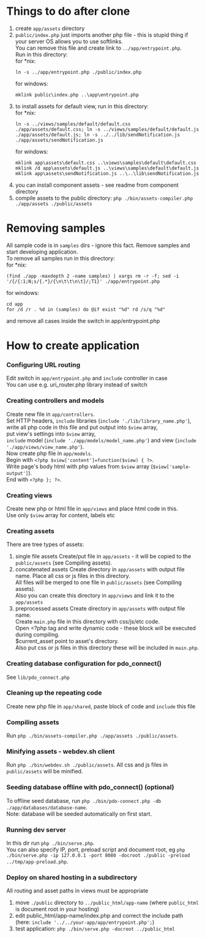 # Things to do after clone
1) create `app/assets` directory
2) `public/index.php` just imports another php file - this is stupid thing if your server OS allows you to use softlinks.  
	You can remove this file and create link to `../app/entrypoint.php`.  
	Run in this directory:  
	for *nix:
	```
	ln -s ../app/entrypoint.php ./public/index.php
	```
	for windows:
	```
	mklink public\index.php ..\app\entrypoint.php
	```
3) to install assets for default view, run in this directory:  
	for *nix:
	```
	ln -s ../views/samples/default/default.css ./app/assets/default.css; ln -s ../views/samples/default/default.js ./app/assets/default.js; ln -s ../../lib/sendNotification.js ./app/assets/sendNotification.js
	```
	for windows:
	```
	mklink app\assets\default.css ..\views\samples\default\default.css
	mklink /d app\assets\default.js ..\views\samples\default\default.js
	mklink app\assets\sendNotification.js ..\..\lib\sendNotification.js 
	```
4) you can install component assets - see readme from component directory
5) compile assets to the public directory: `php ./bin/assets-compiler.php ./app/assets ./public/assets`

# Removing samples
All sample code is in `samples` dirs - ignore this fact. Remove samples and start developing application.  
To remove all samples run in this directory:  
for *nix:
```
(find ./app -maxdepth 2 -name samples) | xargs rm -r -f; sed -i '/{/{:1;N;s/{.*}/{\n\t\t\n\t}/;T1}' ./app/entrypoint.php
```
for windows:
```
cd app
for /d /r . %d in (samples) do @if exist "%d" rd /s/q "%d"
```
and remove all cases inside the switch in app/entrypoint.php

# How to create application

### Configuring URL routing
Edit switch in `app/entrypoint.php` and `include` controller in case  
You can use e.g. uri_router.php library instead of switch

### Creating controllers and models
Create new file in `app/controllers`.  
Set HTTP headers, `include` libraries (`include './lib/library_name.php'`),  
write all php code in this file and put output into `$view` array,  
put view's settings into `$view` array,  
`include` model (`include './app/models/model_name.php'`) and view (`include './app/views/view_name.php'`).  
Now create php file in `app/models`.  
Begin with `<?php $view['content']=function($view) { ?>`.  
Write page's body html with php values from `$view` array (`$view['sample-output']`).   
End with `<?php }; ?>`.

### Creating views
Create new php or html file in `app/views` and place html code in this.  
Use only `$view` array for content, labels etc

### Creating assets
There are tree types of assets:
1) single file assets
	Create/put file in `app/assets` - it will be copied to the `public/assets` (see Compiling assets).
2) concatenated assets
	Create directory in `app/assets` with output file name. Place all css or js files in this directory.  
	All files will be merged to one file in `public/assets`  (see Compiling assets).  
	Also you can create this directory in `app/views` and link it to the `app/assets`
3) preprocessed assets
	Create directory in `app/assets` with output file name.  
	Create `main.php` file in this directory with css/js/etc code.  
	Open <?php tag and write dynamic code - these block will be executed during compiling.  
	$current_asset point to asset's directory.  
	Also put css or js files in this directory these will be included in `main.php`.

### Creating database configuration for pdo_connect()
See `lib/pdo_connect.php`

### Cleaning up the repeating code
Create new php file in `app/shared`, paste block of code and `include` this file

### Compiling assets
Run `php ./bin/assets-compiler.php ./app/assets ./public/assets`.

### Minifying assets - webdev.sh client
Run `php ./bin/webdev.sh ./public/assets`. All css and js files in `public/assets` will be minified.

### Seeding database offline with pdo_connect() (optional)
To offline seed database, run `php ./bin/pdo-connect.php -db ./app/databases/database-name`.  
Note: database will be seeded automatically on first start.

### Running dev server
In this dir run `php ./bin/serve.php`.  
You can also specify IP, port, preload script and document root, eg `php ./bin/serve.php -ip 127.0.0.1 -port 8080 -docroot ./public -preload ../tmp/app-preload.php`.

### Deploy on shared hosting in a subdirectory
All routing and asset paths in views must be appropriate
1) move `./public` directory to `../public_html/app-name` (where `public_html` is document root in your hosting)
2) edit public_html/app-name/index.php and correct the include path (here: `include '../../your-app/app/entrypoint.php';`)
3) test application: `php ./bin/serve.php -docroot ../public_html`
